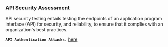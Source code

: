 ### API Security Assessment

API security testing entails testing the endpoints of an application program interface (API) for security, and reliability, to ensure that it complies with an organization's best practices.

**`API Authentication Attacks.`** [here](https://github.com/Jkrathod/IMP-AppSec_Interview_QnA/blob/main/Server-Side%20Request%20Forgery.md)
